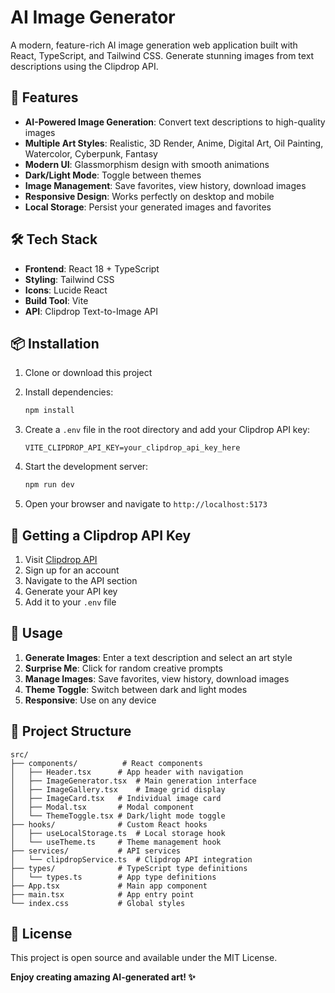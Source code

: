# AI Image Generator

A modern, feature-rich AI image generation web application built with React, TypeScript, and Tailwind CSS. Generate stunning images from text descriptions using the Clipdrop API.

## 🚀 Features

- **AI-Powered Image Generation**: Convert text descriptions to high-quality images
- **Multiple Art Styles**: Realistic, 3D Render, Anime, Digital Art, Oil Painting, Watercolor, Cyberpunk, Fantasy
- **Modern UI**: Glassmorphism design with smooth animations
- **Dark/Light Mode**: Toggle between themes
- **Image Management**: Save favorites, view history, download images
- **Responsive Design**: Works perfectly on desktop and mobile
- **Local Storage**: Persist your generated images and favorites

## 🛠️ Tech Stack

- **Frontend**: React 18 + TypeScript
- **Styling**: Tailwind CSS
- **Icons**: Lucide React
- **Build Tool**: Vite
- **API**: Clipdrop Text-to-Image API

## 📦 Installation

1. Clone or download this project
2. Install dependencies:
   ```bash
   npm install
   ```

3. Create a `.env` file in the root directory and add your Clipdrop API key:
   ```
   VITE_CLIPDROP_API_KEY=your_clipdrop_api_key_here
   ```

4. Start the development server:
   ```bash
   npm run dev
   ```

5. Open your browser and navigate to `http://localhost:5173`

## 🔑 Getting a Clipdrop API Key

1. Visit [Clipdrop API](https://clipdrop.co/apis)
2. Sign up for an account
3. Navigate to the API section
4. Generate your API key
5. Add it to your `.env` file

## 🎨 Usage

1. **Generate Images**: Enter a text description and select an art style
2. **Surprise Me**: Click for random creative prompts
3. **Manage Images**: Save favorites, view history, download images
4. **Theme Toggle**: Switch between dark and light modes
5. **Responsive**: Use on any device

## 📁 Project Structure

```
src/
├── components/          # React components
│   ├── Header.tsx      # App header with navigation
│   ├── ImageGenerator.tsx  # Main generation interface
│   ├── ImageGallery.tsx    # Image grid display
│   ├── ImageCard.tsx   # Individual image card
│   ├── Modal.tsx       # Modal component
│   └── ThemeToggle.tsx # Dark/light mode toggle
├── hooks/              # Custom React hooks
│   ├── useLocalStorage.ts  # Local storage hook
│   └── useTheme.ts     # Theme management hook
├── services/           # API services
│   └── clipdropService.ts  # Clipdrop API integration
├── types/              # TypeScript type definitions
│   └── types.ts        # App type definitions
├── App.tsx             # Main app component
├── main.tsx            # App entry point
└── index.css           # Global styles
```

## 📝 License

This project is open source and available under the MIT License.


**Enjoy creating amazing AI-generated art! ✨**